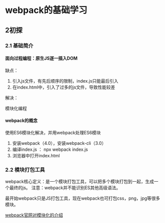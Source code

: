 # webpack的基础学习
## 2初探
### 2.1 基础简介
#### 面向过程编程：原生JS逐一插入DOM

缺点：
1. 引入js文件，有先后顺序的限制，index.js只能最后引入
2. 在index.html中，引入了过多的js文件，导致性能较差

解决：

模块化编程

#### webpack的概念

使用ES6模块化解决，并用webpack处理ES6模块
1. 安装webpack（4.0），安装webpack-cli（3.0）
2. 编译index.js ： npx webpack index.js
3. 浏览器中打开index.html

### 2.2 模块打包工具
webpack核心定义：是一个模块打包工具，可以把多个模块打包到一起，生成一个最终的js。
注意：webpack并不能识别ES其他高级语法。

最开始webpack只是JS打包工具，现在webpack也可打包css，png，jpg等很多模块。

[webpack官网对模块化的介绍](https://webpack.js.org/concepts/modules/)
